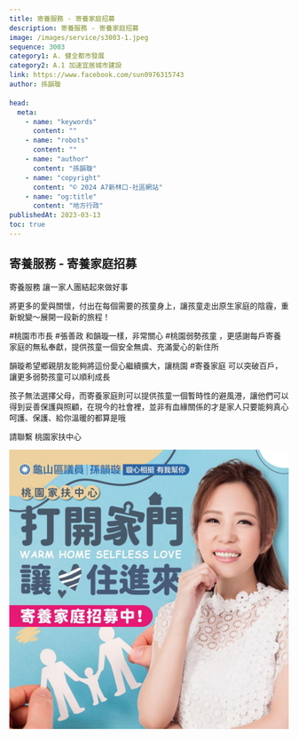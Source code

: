 ```yaml
---
title: 寄養服務 - 寄養家庭招募
description: 寄養服務 - 寄養家庭招募
image: /images/service/s3003-1.jpeg
sequence: 3003
category1: A. 健全都市發展
category2: A.1 加速宜居城市建設
link: https://www.facebook.com/sun0976315743
author: 孫韻璇

head:
  meta:
    - name: "keywords"
      content: ""
    - name: "robots"
      content: ""
    - name: "author"
      content: "孫韻璇"
    - name: "copyright"
      content: "© 2024 A7新林口-社區網站"
    - name: "og:title"
      content: "地方行政"
publishedAt: 2023-03-13
toc: true
---
```


## 寄養服務 - 寄養家庭招募

寄養服務 讓一家人團結起來做好事

將更多的愛與關懷，付出在每個需要的孩童身上，讓孩童走出原生家庭的陰霾，重新蛻變～展開一段新的旅程！

#桃園市市長 #張善政 和韻璇一樣，非常關心 #桃園弱勢孩童 ，更感謝每戶寄養家庭的無私奉獻，提供孩童一個安全無虞、充滿愛心的新住所

韻璇希望鄉親朋友能夠將這份愛心繼續擴大，讓桃園 #寄養家庭 可以突破百戶，讓更多弱勢孩童可以順利成長

孩子無法選擇父母，而寄養家庭則可以提供孩童一個暫時性的避風港，讓他們可以得到妥善保護與照顧，在現今的社會裡，並非有血緣關係的才是家人只要能夠真心呵護、保護、給你溫暖的都算是哦

請聯繫 桃園家扶中心

![s3003-1.jpeg](/images/service/s3003-1.jpeg)
